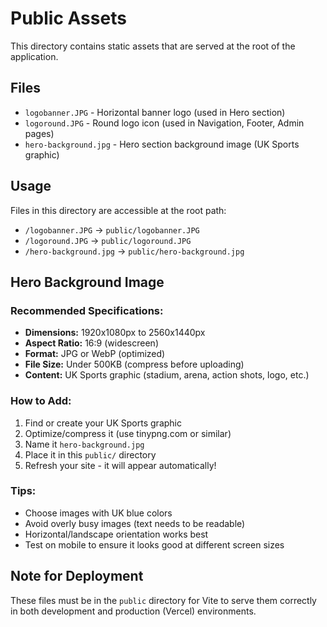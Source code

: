 # Public Assets

This directory contains static assets that are served at the root of the application.

## Files

- `logobanner.JPG` - Horizontal banner logo (used in Hero section)
- `logoround.JPG` - Round logo icon (used in Navigation, Footer, Admin pages)
- `hero-background.jpg` - Hero section background image (UK Sports graphic)

## Usage

Files in this directory are accessible at the root path:
- `/logobanner.JPG` → `public/logobanner.JPG`
- `/logoround.JPG` → `public/logoround.JPG`
- `/hero-background.jpg` → `public/hero-background.jpg`

## Hero Background Image

### Recommended Specifications:
- **Dimensions:** 1920x1080px to 2560x1440px
- **Aspect Ratio:** 16:9 (widescreen)
- **Format:** JPG or WebP (optimized)
- **File Size:** Under 500KB (compress before uploading)
- **Content:** UK Sports graphic (stadium, arena, action shots, logo, etc.)

### How to Add:
1. Find or create your UK Sports graphic
2. Optimize/compress it (use tinypng.com or similar)
3. Name it `hero-background.jpg`
4. Place it in this `public/` directory
5. Refresh your site - it will appear automatically!

### Tips:
- Choose images with UK blue colors
- Avoid overly busy images (text needs to be readable)
- Horizontal/landscape orientation works best
- Test on mobile to ensure it looks good at different screen sizes

## Note for Deployment

These files must be in the `public` directory for Vite to serve them correctly in both development and production (Vercel) environments.
